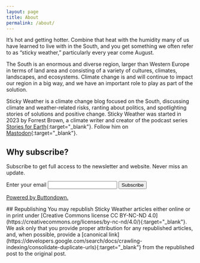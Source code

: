 ```yaml
---
layout: page
title: About
permalink: /about/
---
```


It’s hot and getting hotter. Combine that heat with the humidity many of us have learned to live with in the South, and you get something we often refer to as “sticky weather,” particularly every year come August.

The South is an enormous and diverse region, larger than Western Europe in terms of land area and consisting of a variety of cultures, climates, landscapes, and ecosystems. Climate change is and will continue to impact our region in a big way, and we have an important role to play as part of the solution.

Sticky Weather is a climate change blog focused on the South, discussing climate and weather-related risks, ranting about politics, and spotlighting stories of solutions and positive change. Sticky Weather was started in 2023 by Forrest Brown, a climate writer and creator of the podcast series [Stories for Earth](https://storiesforearth.com/){:target="_blank"}. Follow him on [Mastodon](https://theatl.social/@frrstbrwn){:target="_blank"}.
## Why subscribe?
Subscribe to get full access to the newsletter and website. Never miss an update.
<form
  action="https://buttondown.email/api/emails/embed-subscribe/stickyweather"
  method="post"
  target="popupwindow"
  onsubmit="window.open('https://buttondown.email/stickyweather', 'popupwindow')"
  class="embeddable-buttondown-form"
>
  <label for="bd-email">Enter your email</label>
  <input type="email" name="email" id="bd-email" />
  
  <input type="submit" value="Subscribe" class="button" />
  <p>
    <a href="https://buttondown.email/refer/stickyweather" target="_blank">Powered by Buttondown.</a>
  </p>
</form>
## Republishing
You may republish Sticky Weather articles either online or in print under [Creative Commons license CC BY-NC-ND 4.0](https://creativecommons.org/licenses/by-nc-nd/4.0/){:target="_blank"}. We ask only that you provide proper attribution for any republished articles, and, when possible, provide a [canonical link](https://developers.google.com/search/docs/crawling-indexing/consolidate-duplicate-urls){:target="_blank"} from the republished post to the original post.